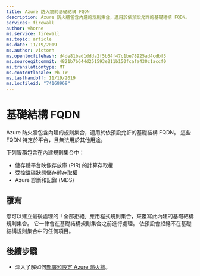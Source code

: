 ```yaml
---
title: Azure 防火牆的基礎結構 FQDN
description: Azure 防火牆包含內建的規則集合，適用於依預設允許的基礎結構 FQDN。
services: firewall
author: vhorne
ms.service: firewall
ms.topic: article
ms.date: 11/19/2019
ms.author: victorh
ms.openlocfilehash: d4de81bad1ddda2f5b54f47c1be78925ad4cdbf3
ms.sourcegitcommit: 4821b7b644d251593e211b150fcafa430c1accf0
ms.translationtype: MT
ms.contentlocale: zh-TW
ms.lasthandoff: 11/19/2019
ms.locfileid: "74168969"
---
```

# <a name="infrastructure-fqdns"></a>基礎結構 FQDN

Azure 防火牆包含內建的規則集合，適用於依預設允許的基礎結構 FQDN。 這些 FQDN 特定於平台，且無法用於其他用途。 

下列服務包含在內建規則集合中：

- 儲存體平台映像存放庫 (PIR) 的計算存取權
- 受控磁碟狀態儲存體存取權
- Azure 診斷和記錄 (MDS)

## <a name="overriding"></a>覆寫 

您可以建立最後處理的「全部拒絕」應用程式規則集合，來覆寫此內建的基礎結構規則集合。 它一律會在基礎結構規則集合之前進行處理。 依預設會拒絕不在基礎結構規則集合中的任何項目。

## <a name="next-steps"></a>後續步驟

- 深入了解如何[部署和設定 Azure 防火牆](tutorial-firewall-deploy-portal.md)。